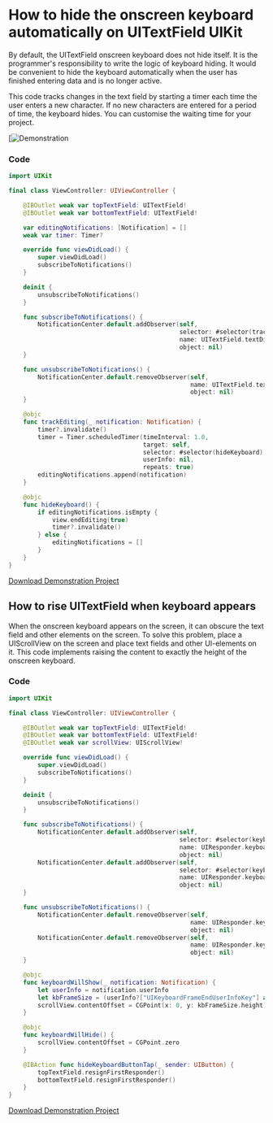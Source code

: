 # How to hide the onscreen keyboard automatically on UITextField UIKit

By default, the UITextField onscreen keyboard does not hide itself. It is the programmer's responsibility to write the logic of keyboard hiding. 
It would be convenient to hide the keyboard automatically when the user has finished entering data and is no longer active.

This code tracks changes in the text field by starting a timer each time the user enters a new character. If no new characters are entered for a period of time, the keyboard hides. You can customise the waiting time for your project.

[![Demonstration](https://im2.ezgif.com/tmp/ezgif-2-eea7b2730c.gif) 


### Code

```swift
import UIKit

final class ViewController: UIViewController {

    @IBOutlet weak var topTextField: UITextField!
    @IBOutlet weak var bottomTextField: UITextField!

    var editingNotifications: [Notification] = []
    weak var timer: Timer?

    override func viewDidLoad() {
        super.viewDidLoad()
        subscribeToNotifications()
    }

    deinit {
        unsubscribeToNotifications()
    }

    func subscribeToNotifications() {
        NotificationCenter.default.addObserver(self,
                                               selector: #selector(trackEditing),
                                               name: UITextField.textDidChangeNotification,
                                               object: nil)
    }

    func unsubscribeToNotifications() {
        NotificationCenter.default.removeObserver(self,
                                                  name: UITextField.textDidChangeNotification,
                                                  object: nil)
    }

    @objc
    func trackEditing(_ notification: Notification) {
        timer?.invalidate()
        timer = Timer.scheduledTimer(timeInterval: 1.0,
                                     target: self,
                                     selector: #selector(hideKeyboard),
                                     userInfo: nil,
                                     repeats: true)
        editingNotifications.append(notification)
    }

    @objc
    func hideKeyboard() {
        if editingNotifications.isEmpty {
            view.endEditing(true)
            timer?.invalidate()
        } else {
            editingNotifications = []
        }
    }
}
```

[Download Demonstration Project](https://github.com/Konst-Is/HideKeyboardAutomatically.git) 

## How to rise UITextField when keyboard appears

When the onscreen keyboard appears on the screen, it can obscure the text field and other elements on the screen. To solve this problem, place a UIScrollView on the screen and place text fields and other UI-elements on it. 
This code implements raising the content to exactly the height of the onscreen keyboard.

### Code

```swift
import UIKit

final class ViewController: UIViewController {

    @IBOutlet weak var topTextField: UITextField!
    @IBOutlet weak var bottomTextField: UITextField!
    @IBOutlet weak var scrollView: UIScrollView!

    override func viewDidLoad() {
        super.viewDidLoad()
        subscribeToNotifications()
    }

    deinit {
        unsubscribeToNotifications()
    }

    func subscribeToNotifications() {
        NotificationCenter.default.addObserver(self,
                                               selector: #selector(keyboardWillShow),
                                               name: UIResponder.keyboardWillShowNotification,
                                               object: nil)
        NotificationCenter.default.addObserver(self,
                                               selector: #selector(keyboardWillHide),
                                               name: UIResponder.keyboardWillHideNotification,
                                               object: nil)
    }

    func unsubscribeToNotifications() {
        NotificationCenter.default.removeObserver(self,
                                                  name: UIResponder.keyboardWillChangeFrameNotification,
                                                  object: nil)
        NotificationCenter.default.removeObserver(self,
                                                  name: UIResponder.keyboardWillHideNotification,
                                                  object: nil)
    }

    @objc
    func keyboardWillShow(_ notification: Notification) {
        let userInfo = notification.userInfo
        let kbFrameSize = (userInfo?["UIKeyboardFrameEndUserInfoKey"] as! NSValue).cgRectValue
        scrollView.contentOffset = CGPoint(x: 0, y: kbFrameSize.height)
    }

    @objc
    func keyboardWillHide() {
        scrollView.contentOffset = CGPoint.zero
    }

    @IBAction func hideKeyboardButtonTap(_ sender: UIButton) {
        topTextField.resignFirstResponder()
        bottomTextField.resignFirstResponder()
    }
}
```

[Download Demonstration Project](https://github.com/Konst-Is/HideKeyboardAutomatically.git) 



